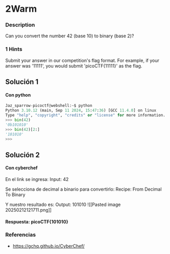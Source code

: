 # 2Warm

### Description

Can you convert the number 42 (base 10) to binary (base 2)?
### 1  Hints 

Submit your answer in our competition's flag format. For example, if your answer was '11111', you would submit 'picoCTF{11111}' as the flag.

## Solución 1
#### Con python

```python
Jaz_sparrow-picoctf@webshell:~$ python
Python 3.10.12 (main, Sep 11 2024, 15:47:36) [GCC 11.4.0] on linux
Type "help", "copyright", "credits" or "license" for more information.
>>> bin(42)
'0b101010'
>>> bin(42)[2:]
'101010'
>>> 
```

## Solución 2
#### Con cyberchef

En el link se ingresa:
Input: 42

Se selecciona de decimal a binario para convertirlo:
Recipe: From Decimal To Binary

Y nuestro resultado es:
Output: 101010
![[Pasted image 20250212121711.png]]
#### Respuesta: picoCTF{101010}

### Referencias

- https://gchq.github.io/CyberChef/